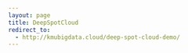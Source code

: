 ```yaml
---
layout: page
title: DeepSpotCloud
redirect_to:
  - http://kmubigdata.cloud/deep-spot-cloud-demo/
---
```

